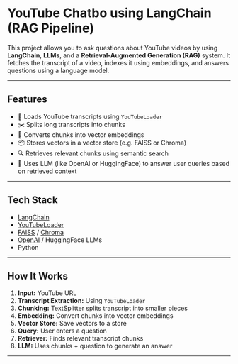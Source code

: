 # YouTube Chatbo using LangChain (RAG Pipeline)

This project allows you to ask questions about YouTube videos by using **LangChain**, **LLMs**, and a **Retrieval-Augmented Generation (RAG)** system.
It fetches the transcript of a video, indexes it using embeddings, and answers questions using a language model.

---

## Features

- 🔗 Loads YouTube transcripts using `YouTubeLoader`
- ✂️ Splits long transcripts into chunks
- 🧠 Converts chunks into vector embeddings
- 📦 Stores vectors in a vector store (e.g. FAISS or Chroma)
- 🔍 Retrieves relevant chunks using semantic search
- 🤖 Uses LLM (like OpenAI or HuggingFace) to answer user queries based on retrieved context

---

## Tech Stack

- [LangChain](https://www.langchain.com/)
- [YouTubeLoader](https://python.langchain.com/docs/modules/data_connection/document_loaders/integrations/youtube/)
- [FAISS](https://github.com/facebookresearch/faiss) / [Chroma](https://www.trychroma.com/)
- [OpenAI](https://openai.com/) / HuggingFace LLMs
- Python

---

## How It Works

1. **Input:** YouTube URL  
2. **Transcript Extraction:** Using `YouTubeLoader`  
3. **Chunking:** TextSplitter splits transcript into smaller pieces  
4. **Embedding:** Convert chunks into vector embeddings  
5. **Vector Store:** Save vectors to a store  
6. **Query:** User enters a question  
7. **Retriever:** Finds relevant transcript chunks  
8. **LLM:** Uses chunks + question to generate an answer

---
